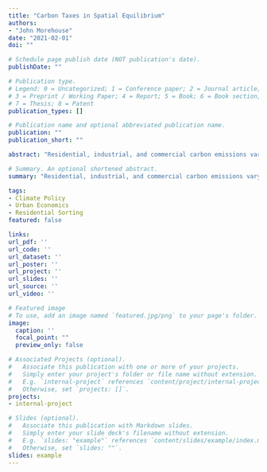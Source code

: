 ```yaml
---
title: "Carbon Taxes in Spatial Equilibrium"
authors:
- "John Morehouse"
date: "2021-02-01"
doi: ""

# Schedule page publish date (NOT publication's date).
publishDate: ""

# Publication type.
# Legend: 0 = Uncategorized; 1 = Conference paper; 2 = Journal article;
# 3 = Preprint / Working Paper; 4 = Report; 5 = Book; 6 = Book section;
# 7 = Thesis; 8 = Patent
publication_types: []

# Publication name and optional abbreviated publication name.
publication: ""
publication_short: ""

abstract: "Residential, industrial, and commercial carbon emissions vary substantially throughout the U.S. This variation is primarily due to differences in industrial and residential energy consumption across cities. Recent empirical evidence suggests that carbon taxation differentially affects wages across sectors. To assess the spatial and sectoral equity-efficiency tradeoff with carbon taxation, I develop and estimate a quantitative general equilibrium model. After estimating the model's structural parameters, I simulate various carbon pricing policy regimes. The model separately identifies two effects of carbon taxes on wages: direct effects (via output reduction and input substitution) and indirect impacts (via workers sorting across cities and sectors). Preliminary results suggest that the burden of carbon pricing disproportionately falls on low-income individuals with significant heterogeneity across cities and sectors."

# Summary. An optional shortened abstract.
summary: "Residential, industrial, and commercial carbon emissions vary substantially throughout the U.S. This variation is primarily due to differences in industrial and residential energy consumption across cities. Recent empirical evidence suggests that carbon taxation differentially affects wages across sectors. To assess the spatial and sectoral equity-efficiency tradeoff with carbon taxation, I develop and estimate a quantitative general equilibrium model. After estimating the model's structural parameters, I simulate various carbon pricing policy regimes. The model separately identifies two effects of carbon taxes on wages: direct effects (via output reduction and input substitution) and indirect impacts (via workers sorting across cities and sectors). Preliminary results suggest that the burden of carbon pricing disproportionately falls on low-income individuals with significant heterogeneity across cities and sectors."

tags:
- Climate Policy
- Urban Economics
- Residential Sorting
featured: false

links:
url_pdf: ''
url_code: ''
url_dataset: ''
url_poster: ''
url_project: ''
url_slides: ''
url_source: ''
url_video: ''

# Featured image
# To use, add an image named `featured.jpg/png` to your page's folder. 
image:
  caption: ''
  focal_point: ""
  preview_only: false

# Associated Projects (optional).
#   Associate this publication with one or more of your projects.
#   Simply enter your project's folder or file name without extension.
#   E.g. `internal-project` references `content/project/internal-project/index.md`.
#   Otherwise, set `projects: []`.
projects:
- internal-project

# Slides (optional).
#   Associate this publication with Markdown slides.
#   Simply enter your slide deck's filename without extension.
#   E.g. `slides: "example"` references `content/slides/example/index.md`.
#   Otherwise, set `slides: ""`.
slides: example
---
```

